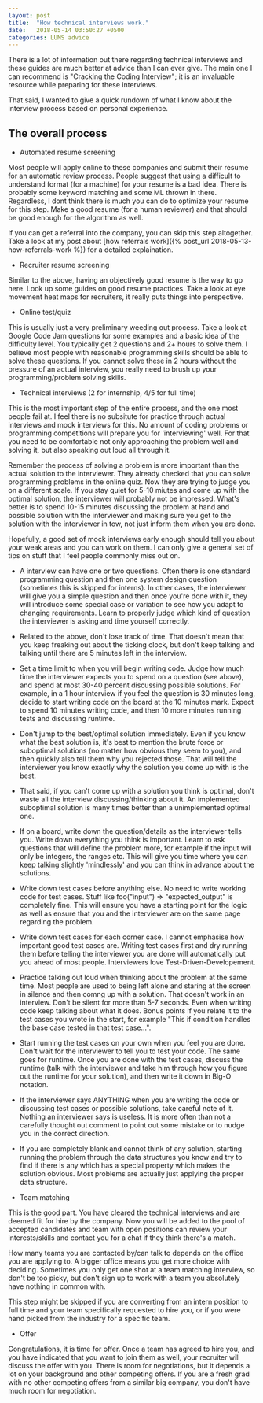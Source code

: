 ```yaml
---
layout: post
title:  "How technical interviews work."
date:   2018-05-14 03:50:27 +0500
categories: LUMS advice 
---
```


There is a lot of information out there regarding technical interviews and these guides are much better at advice than I can ever give. The main one I can recommend is "Cracking the Coding Interview"; it is an invaluable resource while preparing for these interviews.

That said, I wanted to give a quick rundown of what I know about the interview process based on personal experience.

<h2> The overall process </h2>

- Automated resume screening
 
 Most people will apply online to these companies and submit their resume for an automatic review process. People suggest that using a difficult to understand format (for a machine) for your resume is a bad idea. There is probably some keyword matching and some ML thrown in there. Regardless, I dont think there is much you can do to optimize your resume for this step. Make a good resume (for a human reviewer) and that should be good enough for the algorithm as well.

 If you can get a referral into the company, you can skip this step altogether. Take a look at my post about [how referrals work]({% post_url 2018-05-13-how-referrals-work %}) for a detailed explaination.

- Recruiter resume screening 

 Similar to the above, having an objectively good resume is the way to go here. Look up some guides on good resume practices. Take a look at eye movement heat maps for recruiters, it really puts things into perspective.

- Online test/quiz
 
 This is usually just a very preliminary weeding out process. Take a look at Google Code Jam questions for some examples and a basic idea of the difficulty level. You typically get 2 questions and 2+ hours to solve them. I believe most people with reasonable programming skills should be able to solve these questions. If you cannot solve these in 2 hours without the pressure of an actual interview, you really need to brush up your programming/problem solving skills.

- Technical interviews (2 for internship, 4/5 for full time) 
 
 This is the most important step of the entire process, and the one most people fail at. I feel there is no subsitute for practice through actual interviews and mock interviews for this. No amount of coding problems or programming competitions will prepare you for 'interviewing' well. For that you need to be comfortable not only approaching the problem well and solving it, but also speaking out loud all through it. 

 Remember the process of solving a problem is more important than the actual solution to the interviewer. They already checked that you can solve programming problems in the online quiz. Now they are trying to judge you on a different scale. If you stay quiet for 5-10 miutes and come up with the optimal solution, the interviewer will probably not be impressed. What's better is to spend 10-15 minutes discussing the problem at hand and possible solution with the interviewer and making sure you get to the solution with the interviewer in tow, not just inform them when you are done. 

 Hopefully, a good set of mock interviews early enough should tell you about your weak areas and you can work on them. I can only give a general set of tips on stuff that I feel people commonly miss out on. 

  - A interview can have one or two questions. Often there is one standard programming question and then one system design question (sometimes this is skipped for interns). In other cases, the interviewer will give you a simple question and then once you're done with it, they will introduce some special case or variation to see how you adapt to changing requirements. Learn to properly judge which kind of question the interviewer is asking and time yourself correctly.

  - Related to the above, don't lose track of time. That doesn't mean that you keep freaking out about the ticking clock, but don't keep talking and talking until there are 5 minutes left in the interview. 
  
  - Set a time limit to when you will begin writing code. Judge how much time the interviewer expects you to spend on a question (see above), and spend at most 30-40 percent  discussing possible solutions. For example, in a 1 hour interview if you feel the question is 30 minutes long, decide to start writing code on the board at the 10 minutes mark. Expect to spend 10 minutes writing code, and then 10 more minutes running tests and discussing runtime.

  - Don't jump to the best/optimal solution immediately. Even if you know what the best solution is, it's best to mention the brute force or suboptimal solutions (no matter how obvious they seem to you), and then quickly also tell them why you rejected those. That will tell the interviewer you know exactly why the solution you come up with is the best.

  - That said, if you can't come up with a solution you think is optimal, don't waste all the interview discussing/thinking about it. An implemented suboptimal solution is many times better than a unimplemented optimal one.

  - If on a board, write down the question/details as the interviewer tells you. Write down everything you think is important. Learn to ask questions that will define the problem more, for example if the input will only be integers, the ranges etc. This will give you time where you can keep talking slightly 'mindlessly' and you can think in advance about the solutions.

  - Write down test cases before anything else. No need to write working code for test cases. Stuff like foo("input") => "expected_output" is completely fine. This will ensure you have a starting point for the logic as well as ensure that you and the interviewer are on the same page regarding the problem.

  - Write down test cases for each corner case. I cannot emphasise how important good test cases are. Writing test cases first and dry running them before telling the interviewer you are done will automatically put you ahead of most people. Interviewers love Test-Driven-Developement. 

  - Practice talking out loud when thinking about the problem at the same time. Most people are used to being left alone and staring at the screen in silence and then comng up with a solution. That doesn't work in an interview. Don't be silent for more than 5-7 seconds. Even when writing code keep talking about what it does. Bonus points if you relate it to the test cases you wrote in the start, for example "This if condition handles the base case tested in that test case...".

  - Start running the test cases on your own when you feel you are done. Don't wait for the interviewer to tell you to test your code. The same goes for runtime. Once you are done with the test cases, discuss the runtime (talk with the interviewer and take him through how you figure out the runtime for your solution), and then write it down in Big-O notation.

  - If the interviewer says ANYTHING when you are writing the code or discussing test cases or possible solutions, take careful note of it. Nothing an interviewer says is useless. It is more often than not a carefully thought out comment to point out some mistake or to nudge you in the correct direction.

  - If you are completely blank and cannot think of any solution, starting running the problem through the data structures you know and try to find if there is any which has a special property which makes the solution obvious. Most problems are actually just applying the proper data structure.


- Team matching 

This is the good part. You have cleared the technical interviews and are deemed fit for hire by the company. Now you will be added to the pool of accepted candidates and team with open positions can review your interests/skills and contact you for a chat if they think there's a match. 

How many teams you are contacted by/can talk to depends on the office you are applying to. A bigger office means you get more choice with deciding. Sometimes you only get one shot at a team matching interview, so don't be too picky, but don't sign up to work with a team you absolutely have nothing in common with.

This step might be skipped if you are converting from an intern position to full time and your team specifically requested to hire you, or if you were hand picked from the industry for a specific team.

- Offer

Congratulations, it is time for offer. Once a team has agreed to hire you, and you have indicated that you want to join them as well, your recruiter will discuss the offer with you. There is room for negotiations, but it depends a lot on your background and other competing offers. If you are a fresh grad with no other competing offers from a similar big company, you don't have much room for negotiation.
